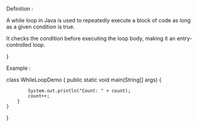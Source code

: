 
Definition :

A while loop in Java is used to repeatedly execute a block of code as long as a given condition is true.

It checks the condition before executing the loop body, making it an entry-controlled loop.

}


Example :

class WhileLoopDemo 
{
    public static void main(String[] args) 
    {
     
            System.out.println("Count: " + count);
            count++;
        }
    }
}


